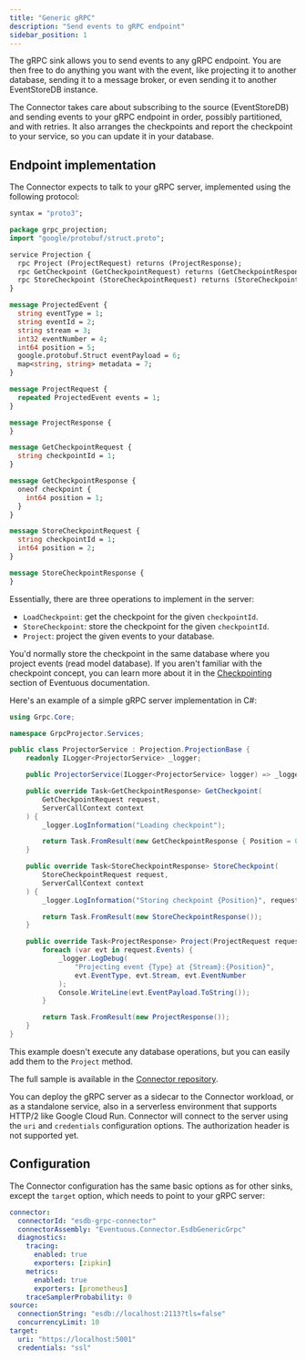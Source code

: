 ```yaml
---
title: "Generic gRPC"
description: "Send events to gRPC endpoint"
sidebar_position: 1
---
```


The gRPC sink allows you to send events to any gRPC endpoint. You are then free to do anything you want with the event, like projecting it to another database, sending it to a message broker, or even sending it to another EventStoreDB instance.

The Connector takes care about subscribing to the source (EventStoreDB) and sending events to your gRPC endpoint in order, possibly partitioned, and with retries. It also arranges the checkpoints and report the checkpoint to your service, so you can update it in your database.

## Endpoint implementation

The Connector expects to talk to your gRPC server, implemented using the following protocol:

```proto
syntax = "proto3";

package grpc_projection;
import "google/protobuf/struct.proto";

service Projection {
  rpc Project (ProjectRequest) returns (ProjectResponse);
  rpc GetCheckpoint (GetCheckpointRequest) returns (GetCheckpointResponse);
  rpc StoreCheckpoint (StoreCheckpointRequest) returns (StoreCheckpointResponse);
}

message ProjectedEvent {
  string eventType = 1;
  string eventId = 2;
  string stream = 3;
  int32 eventNumber = 4;
  int64 position = 5;
  google.protobuf.Struct eventPayload = 6;
  map<string, string> metadata = 7;
}

message ProjectRequest {
  repeated ProjectedEvent events = 1;
}

message ProjectResponse {
}

message GetCheckpointRequest {
  string checkpointId = 1;
}

message GetCheckpointResponse {
  oneof checkpoint {
    int64 position = 1;
  }
}

message StoreCheckpointRequest {
  string checkpointId = 1;
  int64 position = 2;
}

message StoreCheckpointResponse {
}
```

Essentially, there are three operations to implement in the server:

- `LoadCheckpoint`: get the checkpoint for the given `checkpointId`.
- `StoreCheckpoint`: store the checkpoint for the given `checkpointId`.
- `Project`: project the given events to your database.

You'd normally store the checkpoint in the same database where you project events (read model database). If you aren't familiar with the checkpoint concept, you can learn more about it in the [Checkpointing](https://eventuous.dev/docs/subscriptions/checkpoint/) section of Eventuous documentation.

Here's an example of a simple gRPC server implementation in C#:

```csharp
using Grpc.Core;

namespace GrpcProjector.Services;

public class ProjectorService : Projection.ProjectionBase {
    readonly ILogger<ProjectorService> _logger;

    public ProjectorService(ILogger<ProjectorService> logger) => _logger = logger;

    public override Task<GetCheckpointResponse> GetCheckpoint(
        GetCheckpointRequest request, 
        ServerCallContext context
    ) {
        _logger.LogInformation("Loading checkpoint");

        return Task.FromResult(new GetCheckpointResponse { Position = 0 });
    }

    public override Task<StoreCheckpointResponse> StoreCheckpoint(
        StoreCheckpointRequest request, 
        ServerCallContext context
    ) {
        _logger.LogInformation("Storing checkpoint {Position}", request.Position);

        return Task.FromResult(new StoreCheckpointResponse());
    }

    public override Task<ProjectResponse> Project(ProjectRequest request, ServerCallContext context) {
        foreach (var evt in request.Events) {
            _logger.LogDebug(
                "Projecting event {Type} at {Stream}:{Position}", 
                evt.EventType, evt.Stream, evt.EventNumber
            );
            Console.WriteLine(evt.EventPayload.ToString());
        }

        return Task.FromResult(new ProjectResponse());
    }
}
```

This example doesn't execute any database operations, but you can easily add them to the `Project` method.

The full sample is available in the [Connector repository](https://github.com/Eventuous/connectors/tree/a96c6f905a21b386c5961055a9743a7a7de20764/samples/GrpcProjector).

You can deploy the gRPC server as a sidecar to the Connector workload, or as a standalone service, also in a serverless environment that supports HTTP/2 like Google Cloud Run. Connector will connect to the server using the `uri` and `credentials` configuration options. The authorization header is not supported yet.

## Configuration

The Connector configuration has the same basic options as for other sinks, except the `target` option, which needs to point to your gRPC server:

```yaml
connector:
  connectorId: "esdb-grpc-connector"
  connectorAssembly: "Eventuous.Connector.EsdbGenericGrpc"
  diagnostics:
    tracing:
      enabled: true
      exporters: [zipkin]
    metrics:
      enabled: true
      exporters: [prometheus]
    traceSamplerProbability: 0
source:
  connectionString: "esdb://localhost:2113?tls=false"
  concurrencyLimit: 10
target:
  uri: "https://localhost:5001"
  credentials: "ssl"
```